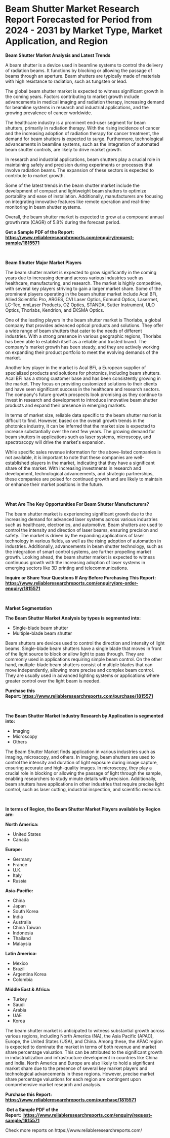 <p><h1>Beam Shutter Market Research Report Forecasted for Period from 2024 -  2031 by Market Type, Market Application, and Region</h1></p><p><strong>Beam Shutter Market Analysis and Latest Trends</strong></p>
<p><p>A beam shutter is a device used in beamline systems to control the delivery of radiation beams. It functions by blocking or allowing the passage of beams through an aperture. Beam shutters are typically made of materials with high resistance to radiation, such as tungsten or lead.</p><p>The global beam shutter market is expected to witness significant growth in the coming years. Factors contributing to market growth include advancements in medical imaging and radiation therapy, increasing demand for beamline systems in research and industrial applications, and the growing prevalence of cancer worldwide.</p><p>The healthcare industry is a prominent end-user segment for beam shutters, primarily in radiation therapy. With the rising incidence of cancer and the increasing adoption of radiation therapy for cancer treatment, the demand for beam shutters is expected to surge. Furthermore, technological advancements in beamline systems, such as the integration of automated beam shutter controls, are likely to drive market growth.</p><p>In research and industrial applications, beam shutters play a crucial role in maintaining safety and precision during experiments or processes that involve radiation beams. The expansion of these sectors is expected to contribute to market growth.</p><p>Some of the latest trends in the beam shutter market include the development of compact and lightweight beam shutters to optimize portability and ease of installation. Additionally, manufacturers are focusing on integrating innovative features like remote operation and real-time monitoring in beam shutter systems.</p><p>Overall, the beam shutter market is expected to grow at a compound annual growth rate (CAGR) of 5.8% during the forecast period.</p></p>
<p><strong>Get a Sample PDF of the Report:&nbsp; <a href="https://www.reliableresearchreports.com/enquiry/request-sample/1815571">https://www.reliableresearchreports.com/enquiry/request-sample/1815571</a></strong></p>
<p>&nbsp;</p>
<p><strong>Beam Shutter Major Market Players</strong></p>
<p><p>The beam shutter market is expected to grow significantly in the coming years due to increasing demand across various industries such as healthcare, manufacturing, and research. The market is highly competitive, with several key players striving to gain a larger market share. Some of the prominent players operating in the beam shutter market include Acal BFi, Allied Scientific Pro, ARGES, CVI Laser Optics, Edmund Optics, Lasermet, LC-Tec, nmLaser Products, OZ Optics, STANDA, Sutter Instrument, ULO Optics, Thorlabs, Kendrion, and EKSMA Optics.</p><p>One of the leading players in the beam shutter market is Thorlabs, a global company that provides advanced optical products and solutions. They offer a wide range of beam shutters that cater to the needs of different industries. With a strong presence in various geographic regions, Thorlabs has been able to establish itself as a reliable and trusted brand. The company's market growth has been steady, and they are actively working on expanding their product portfolio to meet the evolving demands of the market.</p><p>Another key player in the market is Acal BFi, a European supplier of specialized products and solutions for photonics, including beam shutters. Acal BFi has a strong customer base and has been consistently growing in the market. They focus on providing customized solutions to their clients and have seen significant success in the healthcare and research sectors. The company's future growth prospects look promising as they continue to invest in research and development to introduce innovative beam shutter products and expand their presence in emerging markets.</p><p>In terms of market size, reliable data specific to the beam shutter market is difficult to find. However, based on the overall growth trends in the photonics industry, it can be inferred that the market size is expected to increase substantially over the next few years. The growing demand for beam shutters in applications such as laser systems, microscopy, and spectroscopy will drive the market's expansion.</p><p>While specific sales revenue information for the above-listed companies is not available, it is important to note that these companies are well-established players in the market, indicating that they have a significant share of the market. With increasing investments in research and development, technological advancements, and strategic partnerships, these companies are poised for continued growth and are likely to maintain or enhance their market positions in the future.</p></p>
<p>&nbsp;</p>
<p><strong>What Are The Key Opportunities For Beam Shutter Manufacturers?</strong></p>
<p><p>The beam shutter market is experiencing significant growth due to the increasing demand for advanced laser systems across various industries such as healthcare, electronics, and automotive. Beam shutters are used to control the intensity and direction of laser beams, ensuring precision and safety. The market is driven by the expanding applications of laser technology in various fields, as well as the rising adoption of automation in industries. Additionally, advancements in beam shutter technology, such as the integration of smart control systems, are further propelling market growth. Looking ahead, the beam shutter market is expected to witness continuous growth with the increasing adoption of laser systems in emerging sectors like 3D printing and telecommunications.</p></p>
<p><strong>Inquire or Share Your Questions If Any Before Purchasing This Report: <a href="https://www.reliableresearchreports.com/enquiry/pre-order-enquiry/1815571">https://www.reliableresearchreports.com/enquiry/pre-order-enquiry/1815571</a></strong></p>
<p>&nbsp;</p>
<p><strong>Market Segmentation</strong></p>
<p><strong>The Beam Shutter Market Analysis by types is segmented into:</strong></p>
<p><ul><li>Single-blade beam shutter</li><li>Multiple-blade beam shutter</li></ul></p>
<p><p>Beam shutters are devices used to control the direction and intensity of light beams. Single-blade beam shutters have a single blade that moves in front of the light source to block or allow light to pass through. They are commonly used in applications requiring simple beam control. On the other hand, multiple-blade beam shutters consist of multiple blades that can move independently, allowing more precise and complex beam control. They are usually used in advanced lighting systems or applications where greater control over the light beam is needed.</p></p>
<p><strong>Purchase this Report:&nbsp;<a href="https://www.reliableresearchreports.com/purchase/1815571">https://www.reliableresearchreports.com/purchase/1815571</a></strong></p>
<p>&nbsp;</p>
<p><strong>The Beam Shutter Market Industry Research by Application is segmented into:</strong></p>
<p><ul><li>Imaging</li><li>Microscopy</li><li>Others</li></ul></p>
<p><p>The Beam Shutter Market finds application in various industries such as imaging, microscopy, and others. In imaging, beam shutters are used to control the intensity and duration of light exposure during image capture, ensuring accurate and high-quality images. In microscopy, they play a crucial role in blocking or allowing the passage of light through the sample, enabling researchers to study minute details with precision. Additionally, beam shutters have applications in other industries that require precise light control, such as laser cutting, industrial inspection, and scientific research.</p></p>
<p>&nbsp;</p>
<p><strong>In terms of Region, the Beam Shutter Market Players available by Region are:</strong></p>
<p>
    <p> <strong> North America: </strong>
        <ul>
            <li>United States</li>
            <li>Canada</li>
        </ul>
        </p> 
    <p> <strong> Europe: </strong>
        <ul>
            <li>Germany</li>
            <li>France</li>
            <li>U.K.</li>
            <li>Italy</li>
            <li>Russia</li>
        </ul>
        </p> 
    <p> <strong> Asia-Pacific: </strong>
        <ul>
            <li>China</li>
            <li>Japan</li>
            <li>South Korea</li>
            <li>India</li>
            <li>Australia</li>
            <li>China Taiwan</li>
            <li>Indonesia</li>
            <li>Thailand</li>
            <li>Malaysia</li>
        </ul>
        </p> 
    <p> <strong> Latin America: </strong>
        <ul>
            <li>Mexico</li>
            <li>Brazil</li>
            <li>Argentina Korea</li>
            <li>Colombia</li>
        </ul>
        </p> 
    <p> <strong> Middle East & Africa: </strong>
        <ul>
            <li>Turkey</li>
            <li>Saudi</li>
            <li>Arabia</li>
            <li>UAE</li>
            <li>Korea</li>
        </ul>
    </p>
    </p>
<p><p>The beam shutter market is anticipated to witness substantial growth across various regions, including North America (NA), the Asia Pacific (APAC), Europe, the United States (USA), and China. Among these, the APAC region is expected to dominate the market in terms of both revenue and market share percentage valuation. This can be attributed to the significant growth in industrialization and infrastructure development in countries like China and India. North America and Europe are also likely to hold a significant market share due to the presence of several key market players and technological advancements in these regions. However, precise market share percentage valuations for each region are contingent upon comprehensive market research and analysis.</p></p>
<p><strong>Purchase this Report: <a href="https://www.reliableresearchreports.com/purchase/1815571">https://www.reliableresearchreports.com/purchase/1815571</a></strong></p>
<p>&nbsp;<strong>Get a Sample PDF of the Report:&nbsp;&nbsp;<a href="https://www.reliableresearchreports.com/enquiry/request-sample/1815571">https://www.reliableresearchreports.com/enquiry/request-sample/1815571</a></strong></p>
<p><strong></strong></p>
<p>Check more reports on https://www.reliableresearchreports.com/</p>